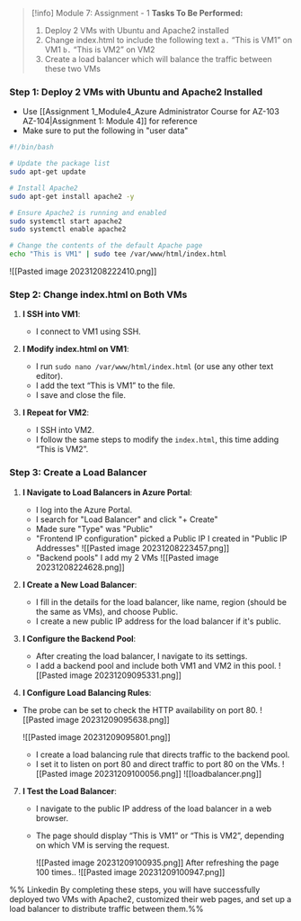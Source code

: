 > [!info] Module 7: Assignment - 1
> **Tasks To Be Performed:** 
> 1. Deploy 2 VMs with Ubuntu and Apache2 installed 
> 2. Change index.html to include the following text 
>    `a.` “This is VM1” on VM1 
>    `b.` “This is VM2” on VM2 
> 3. Create a load balancer which will balance the traffic between these two VMs



### Step 1: Deploy 2 VMs with Ubuntu and Apache2 Installed

- Use [[Assignment 1_Module4_Azure Administrator Course for AZ-103 AZ-104|Assignment 1: Module 4]] for reference
- Make sure to put the following in "user data"

```bash
#!/bin/bash

# Update the package list
sudo apt-get update

# Install Apache2
sudo apt-get install apache2 -y

# Ensure Apache2 is running and enabled
sudo systemctl start apache2
sudo systemctl enable apache2

# Change the contents of the default Apache page
echo "This is VM1" | sudo tee /var/www/html/index.html
```

![[Pasted image 20231208222410.png]]
### Step 2: Change index.html on Both VMs

1. **I SSH into VM1**:
    
    - I connect to VM1 using SSH.
2. **I Modify index.html on VM1**:
    
    - I run `sudo nano /var/www/html/index.html` (or use any other text editor).
    - I add the text “This is VM1” to the file.
    - I save and close the file.
3. **I Repeat for VM2**:
    
    - I SSH into VM2.
    - I follow the same steps to modify the `index.html`, this time adding “This is VM2”.

### Step 3: Create a Load Balancer

1. **I Navigate to Load Balancers in Azure Portal**:
    
    - I log into the Azure Portal.
    - I search for "Load Balancer" and click "+ Create"
    - Made sure "Type" was "Public"
    - "Frontend IP configuration" picked a Public IP I created in "Public IP Addresses"
      ![[Pasted image 20231208223457.png]]
    - "Backend pools" I add my 2 VMs
      ![[Pasted image 20231208224628.png]]
2. **I Create a New Load Balancer**:
    
    - I fill in the details for the load balancer, like name, region (should be the same as VMs), and choose Public.
    - I create a new public IP address for the load balancer if it's public.
3. **I Configure the Backend Pool**:
    
    - After creating the load balancer, I navigate to its settings.
    - I add a backend pool and include both VM1 and VM2 in this pool.
      ![[Pasted image 20231209095331.png]]
5. **I Configure Load Balancing Rules**:
  - The probe can be set to check the HTTP availability on port 80.
    ![[Pasted image 20231209095638.png]]

   
    ![[Pasted image 20231209095801.png]]
    - I create a load balancing rule that directs traffic to the backend pool.
    - I set it to listen on port 80 and direct traffic to port 80 on the VMs.
      ![[Pasted image 20231209100056.png]]
      ![[loadbalancer.png]]

7. **I Test the Load Balancer**:
    
    - I navigate to the public IP address of the load balancer in a web browser.
    - The page should display “This is VM1” or “This is VM2”, depending on which VM is serving the request.
      
      ![[Pasted image 20231209100935.png]]
      After refreshing the page 100 times..
      ![[Pasted image 20231209100947.png]]

%% Linkedin
By completing these steps, you will have successfully deployed two VMs with Apache2, customized their web pages, and set up a load balancer to distribute traffic between them.%%